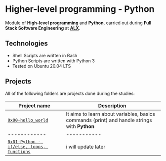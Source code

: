 # Higher-level programming - Python
Module of **High-level programming** and **Python**, carried out during **Full Stack Software Engineering** at **[ALX](https://alx-intranet.hbtn.io/)**.

## Technologies
* Shell Scripts are written in Bash
* Python Scripts are written with Python 3
* Tested on Ubuntu 20.04 LTS

## Projects
All of the following folders are projects done during the studies:

| Project name | Description |
| ------------ | ----------- |
| [`0x00-hello_world`](https://github.com/awonuga123/alx-higher_level_programming/tree/master/0x00-python-hello_world) | It aims to learn about variables, basics commands (print) and handle strings with **Python** |
| ------------ | ----------- |
| [`0x01-Python - if/else, loops, functions`](https://github.com/awonuga123/alx-higher_level_programming/tree/master/0x00-python-if/else,loops,function) | i will update later
